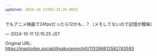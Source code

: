 ```yaml
---
updated: 2024-10-11T03:15:25.003Z
---
```


<p>でもアニメ映画で24fpsだったら12かも…？（メモしてないので記憶が曖昧）</p>

&mdash; 2024-10-11 12:15:25 JST

Original URL: https://mastodon.social/@sakuramochi0/113286612582743593
